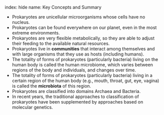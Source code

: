 index: hide
name: Key Concepts and Summary

  * Prokaryotes are unicellular microorganisms whose cells have no nucleus.
  * Prokaryotes can be found everywhere on our planet, even in the most extreme environments.
  * Prokaryotes are very flexible metabolically, so they are able to adjust their feeding to the available natural resources.
  * Prokaryotes live in  **communities** that interact among themselves and with large organisms that they use as hosts (including humans).
  * The totality of forms of prokaryotes (particularly bacteria) living on the human body is called the human microbiome, which varies between regions of the body and individuals, and changes over time.
  * The totality of forms of prokaryotes (particularly bacteria) living in a certain region of the human body (e.g., mouth, throat, gut, eye, vagina) is called the  **microbiota** of this region.
  * Prokaryotes are classified into domains Archaea and Bacteria.
  * In recent years, the traditional approaches to classification of prokaryotes have been supplemented by approaches based on molecular genetics.
